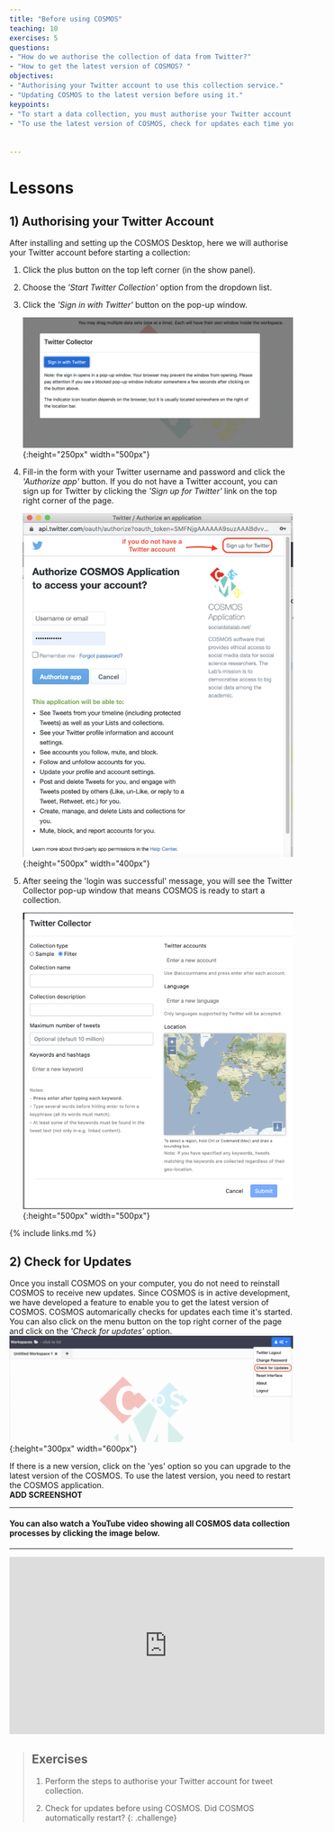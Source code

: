 ```yaml
---
title: "Before using COSMOS"
teaching: 10
exercises: 5
questions:
- "How do we authorise the collection of data from Twitter?"
- "How to get the latest version of COSMOS? "
objectives:
- "Authorising your Twitter account to use this collection service."
- "Updating COSMOS to the latest version before using it."
keypoints:
- "To start a data collection, you must authorise your Twitter account."
- "To use the latest version of COSMOS, check for updates each time you run it. "


---
```


# Lessons

## 1) Authorising your Twitter Account
After installing and setting up the COSMOS Desktop, here we will authorise your Twitter account before starting a collection:
1. Click the plus button on the top left corner (in the show panel).
2. Choose the *'Start Twitter Collection'* option from the dropdown list.
3. Click the *'Sign in with Twitter'* button on the pop-up window. 

    ![sign with twitter](../fig/sign_twitter.png){:height="250px" width="500px"}

4. Fill-in the form with your Twitter username and password and click the *'Authorize app'* button. If you do not have a Twitter account, you can sign up for Twitter by clicking the *'Sign up for Twitter'* link on the top right corner of the page.

    ![sign with twitter form](../fig/authentication.png){:height="500px" width="400px"}

5. After seeing the 'login was successful' message, you will see the Twitter Collector pop-up window that means COSMOS is ready to start a collection.

    ![Twitter Collector](../fig/Twitter_Collector.png){:height="500px" width="500px"}

{% include links.md %}

## 2) Check for Updates
Once you install COSMOS on your computer, you do not need to reinstall COSMOS to receive new updates. Since COSMOS is in active development, we have developed a feature to enable you to get the latest version of COSMOS.  COSMOS automarically checks for updates each time it's started. You can also click on the menu button on the top right corner of the page and click on the *'Check for updates'* option. 
![Check for updates](../fig/Check_for_updates.png){:height="300px" width="600px"}

If there is a new version, click on the 'yes' option so you can upgrade to the latest version of the COSMOS. To use the latest version, you need to restart the COSMOS application.  
**ADD SCREENSHOT**

***  
#### You can also watch a YouTube video showing all COSMOS data collection processes by clicking the image below.
***

<iframe width="560" height="315" src="https://www.youtube.com/embed/DMJGaqZNNWY" title="YouTube video player" frameborder="0" allow="accelerometer; autoplay; clipboard-write; encrypted-media; gyroscope; picture-in-picture" allowfullscreen></iframe>

> ## Exercises
> 1) Perform the steps to authorise your Twitter account for tweet collection.
>
> 2) Check for updates before using COSMOS. Did COSMOS automatically restart?
{: .challenge}
